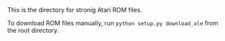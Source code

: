 This is the directory for stronig Atari ROM files.

To download ROM files manually, run `python setup.py download_ale` from the root directory.
